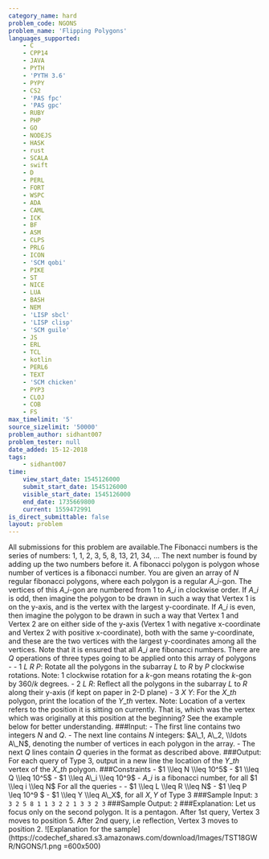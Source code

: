 ```yaml
---
category_name: hard
problem_code: NGONS
problem_name: 'Flipping Polygons'
languages_supported:
    - C
    - CPP14
    - JAVA
    - PYTH
    - 'PYTH 3.6'
    - PYPY
    - CS2
    - 'PAS fpc'
    - 'PAS gpc'
    - RUBY
    - PHP
    - GO
    - NODEJS
    - HASK
    - rust
    - SCALA
    - swift
    - D
    - PERL
    - FORT
    - WSPC
    - ADA
    - CAML
    - ICK
    - BF
    - ASM
    - CLPS
    - PRLG
    - ICON
    - 'SCM qobi'
    - PIKE
    - ST
    - NICE
    - LUA
    - BASH
    - NEM
    - 'LISP sbcl'
    - 'LISP clisp'
    - 'SCM guile'
    - JS
    - ERL
    - TCL
    - kotlin
    - PERL6
    - TEXT
    - 'SCM chicken'
    - PYP3
    - CLOJ
    - COB
    - FS
max_timelimit: '5'
source_sizelimit: '50000'
problem_author: sidhant007
problem_tester: null
date_added: 15-12-2018
tags:
    - sidhant007
time:
    view_start_date: 1545126000
    submit_start_date: 1545126000
    visible_start_date: 1545126000
    end_date: 1735669800
    current: 1559472991
is_direct_submittable: false
layout: problem
---
```

All submissions for this problem are available.The Fibonacci numbers is the series of numbers: 1, 1, 2, 3, 5, 8, 13, 21, 34, ... The next number is found by adding up the two numbers before it. A fibonacci polygon is polygon whose number of vertices is a fibonacci number. You are given an array of $N$ regular fibonacci polygons, where each polygon is a regular $A\_i$-gon. The vertices of this $A\_i$-gon are numbered from $1$ to $A\_i$ in clockwise order. If $A\_i$ is odd, then imagine the polygon to be drawn in such a way that Vertex 1 is on the y-axis, and is the vertex with the largest y-coordinate. If $A\_i$ is even, then imagine the polygon to be drawn in such a way that Vertex 1 and Vertex 2 are on either side of the y-axis (Vertex 1 with negative x-coordinate and Vertex 2 with positive x-coordinate), both with the same y-coordinate, and these are the two vertices with the largest y-coordinates among all the vertices. Note that it is ensured that all $A\_i$ are fibonacci numbers. There are $Q$ operations of three types going to be applied onto this array of polygons - - 1 $L$ $R$ $P$: Rotate all the polygons in the subarray $L$ to $R$ by $P$ clockwise rotations. Note: $1$ clockwise rotation for a $k$-gon means rotating the $k$-gon by $360/k$ degrees. - 2 $L$ $R$: Reflect all the polygons in the subarray $L$ to $R$ along their y-axis (if kept on paper in 2-D plane) - 3 $X$ $Y$: For the $X\_{th}$ polygon, print the location of the $Y\_{th}$ vertex. Note: Location of a vertex refers to the position it is sitting on currently. That is, which was the vertex which was originally at this position at the beginning? See the example below for better understanding. ###Input: - The first line contains two integers $N$ and $Q$. - The next line contains $N$ integers: $A\_1, A\_2, \\ldots A\_N$, denoting the number of vertices in each polygon in the array. - The next $Q$ lines contain $Q$ queries in the format as described above. ###Output: For each query of Type 3, output in a new line the location of the $Y\_{th}$ vertex of the $X\_{th}$ polygon. ###Constraints - $1 \\leq N \\leq 10^5$ - $1 \\leq Q \\leq 10^5$ - $1 \\leq A\_i \\leq 10^9$ - $A\_i$ is a fibonacci number, for all $1 \\leq i \\leq N$ For all the queries - - $1 \\leq L \\leq R \\leq N$ - $1 \\leq P \\leq 10^9 $ - $1 \\leq Y \\leq A\_X$, for all $X, Y$ of Type 3 ###Sample Input: ``` 3 3 2 5 8 1 1 3 2 2 1 3 3 2 3 ``` ###Sample Output: ``` 2 ``` ###Explanation: Let us focus only on the second polygon. It is a pentagon. After 1st query, Vertex 3 moves to position 5. After 2nd query, i.e reflection, Vertex 3 moves to position 2. !\[Explanation for the sample\](https://codechef\_shared.s3.amazonaws.com/download/Images/TST18GWR/NGONS/1.png =600x500)
